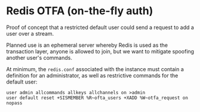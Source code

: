# Redis OTFA (on-the-fly auth)

Proof of concept that a restricted default user could send a request to add a user over a stream.

Planned use is an ephemeral server whereby Redis is used as the transaction layer, anyone is allowed to join, but we want to mitigate spoofing another user's commands.

At minimum, the `redis.conf` associated with the instance must contain a definition for an administrator, as well as restrictive commands for the default user:
```
user admin allcommands allkeys allchannels on >admin
user default reset +SISMEMBER %R~ofta_users +XADD %W~otfa_request on nopass
```